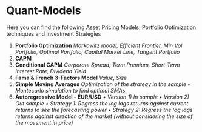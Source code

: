# Quant-Models
Here you can find the following Asset Pricing Models, Portfolio Optimization techniques and Investment Strategies

1) **Portfolio Optimization** *Markowitz model, Efficient Frontier,  Min Vol Portfolio, Optimal Portfolio, Capital Market Line, Tangent Portfolio*
2) **CAPM**
3) **Conditional CAPM** *Corporate Spread, Term Premium, Short-Term Interest Rate, Dividend Yield*
4) **Fama & French 3-Factors Model** *Value, Size*
5) **Simple Moving Averages** *Optimization of the strategy in the sample - Montecarlo simulation to find optimal SMAs*
6) **Autoregressive Model - EUR/USD** *• Version 1) In sample  • Version 2) Out sample • Strategy 1: Regress the log lags returns against current returns to see the forecasting power  • Strategy 2: Regress the log lags returns against direction of the market (without considering the size of the movement in price)*
